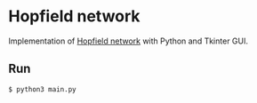 # Hopfield network

Implementation of [Hopfield network](https://en.wikipedia.org/wiki/Hopfield_network) with Python and Tkinter GUI.

## Run
`$ python3 main.py`
